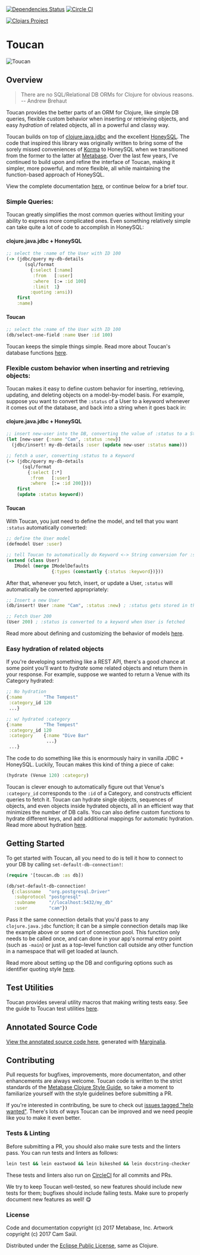 [![Dependencies Status](http://jarkeeper.com/metabase/toucan/status.png)](http://jarkeeper.com/metabase/toucan)
[![Circle CI](https://circleci.com/gh/metabase/toucan.svg?style=svg)](https://circleci.com/gh/metabase/toucan)

[![Clojars Project](https://clojars.org/toucan/latest-version.svg)](http://clojars.org/toucan)

# Toucan

![Toucan](https://github.com/metabase/toucan/blob/master/assets/toucan-logo.png)

## Overview

> There are no SQL/Relational DB ORMs for Clojure for obvious reasons. -- Andrew Brehaut

Toucan provides the better parts of an ORM for Clojure, like simple DB queries, flexible custom behavior
when inserting or retrieving objects, and easy *hydration* of related objects, all in a powerful and classy way.

Toucan builds on top of [clojure.java.jdbc](https://github.com/clojure/java.jdbc) and the excellent
[HoneySQL](https://github.com/jkk/honeysql). The code that inspired this library was originally written to bring some of the
sorely missed conveniences of [Korma](https://github.com/korma/Korma) to HoneySQL when we transitioned from the former to the latter
at [Metabase](http://metabase.com). Over the last few years, I've continued to build upon and refine the interface of Toucan,
making it simpler, more powerful, and more flexible, all while maintaining the function-based approach of HoneySQL.

View the complete documentation [here](docs/table-of-contents.md), or continue below for a brief tour.

### Simple Queries:

Toucan greatly simplifies the most common queries without limiting your ability to express more complicated ones. Even something
relatively simple can take quite a lot of code to accomplish in HoneySQL:


#### clojure.java.jdbc + HoneySQL

```clojure
;; select the :name of the User with ID 100
(-> (jdbc/query my-db-details
       (sql/format
         {:select [:name]
          :from   [:user]
          :where  [:= :id 100]
          :limit  1}
         :quoting :ansi))
    first
    :name)
```

#### Toucan

```clojure
;; select the :name of the User with ID 100
(db/select-one-field :name User :id 100)
```

Toucan keeps the simple things simple. Read more about Toucan's database functions [here](docs/db-functions.md).

### Flexible custom behavior when inserting and retrieving objects:

Toucan makes it easy to define custom behavior for inserting, retrieving, updating, and deleting objects on a model-by-model basis.
For example, suppose you want to convert the `:status` of a User to a keyword whenever it comes out of the database, and back into
a string when it goes back in:

#### clojure.java.jdbc + HoneySQL

```clojure
;; insert new-user into the DB, converting the value of :status to a String first
(let [new-user {:name "Cam", :status :new}]
  (jdbc/insert! my-db-details :user (update new-user :status name)))

;; fetch a user, converting :status to a Keyword
(-> (jdbc/query my-db-details
      (sql/format
        {:select [:*]
         :from   [:user]
         :where  [:= :id 200]}))
    first
    (update :status keyword))
```

#### Toucan

With Toucan, you just need to define the model, and tell that you want `:status` automatically converted:

```clojure
;; define the User model
(defmodel User :user)

;; tell Toucan to automatically do Keyword <-> String conversion for :status
(extend (class User)
   IModel (merge IModelDefaults
                 {:types (constantly {:status :keyword})}))
```

After that, whenever you fetch, insert, or update a User, `:status` will automatically be converted appropriately:

```clojure
;; Insert a new User
(db/insert! User :name "Cam", :status :new) ; :status gets stored in the DB as "new"

;; Fetch User 200
(User 200) ; :status is converted to a keyword when User is fetched
```

Read more about defining and customizing the behavior of models [here](docs/defining-models.md).

### Easy hydration of related objects

If you're developing something like a REST API, there's a good chance at some point you'll want to *hydrate* some related objects
and return them in your response. For example, suppose we wanted to return a Venue with its Category hydrated:

```clojure
;; No hydration
{:name        "The Tempest"
 :category_id 120
 ...}

;; w/ hydrated :category
{:name        "The Tempest"
 :category_id 120
 :category    {:name "Dive Bar"
               ...}
 ...}
```

The code to do something like this is enormously hairy in vanilla JDBC + HoneySQL. Luckily, Toucan makes this kind of thing a piece
of cake:

```clojure
(hydrate (Venue 120) :category)
```

Toucan is clever enough to automatically figure out that Venue's `:category_id` corresponds to the `:id` of a Category, and constructs efficient queries
to fetch it. Toucan can hydrate single objects, sequences of objects, and even objects inside hydrated objects, all in an efficient way that minimizes
the number of DB calls. You can also define custom functions to hydrate different keys, and add additional mappings for automatic hydration. Read more
about hydration [here](docs/hydration.md).


## Getting Started

To get started with Toucan, all you need to do is tell it how to connect to your DB by calling `set-default-db-connection!`:

```clojure
(require '[toucan.db :as db])

(db/set-default-db-connection!
  {:classname   "org.postgresql.Driver"
   :subprotocol "postgresql"
   :subname     "//localhost:5432/my_db"
   :user        "cam"})
```

Pass it the same connection details that you'd pass to any `clojure.java.jdbc` function; it can be a simple connection details
map like the example above or some sort of connection pool. This function only needs to be called once, and can done in your app's normal
entry point (such as `-main`) or just as a top-level function call outside any other function in a namespace that will get loaded at launch.

Read more about setting up the DB and configuring options such as identifier quoting style [here](docs/setup.md).


## Test Utilities

Toucan provides several utility macros that making writing tests easy. See the guide to Toucan test utilities [here](docs/test-utils.md).


## Annotated Source Code

[View the annotated source code here](https://rawgit.com/metabase/toucan/master/docs/uberdoc.html),
generated with [Marginalia](https://github.com/gdeer81/marginalia).


## Contributing

Pull requests for bugfixes, improvements, more documentaton, and other enhancements are always welcome.
Toucan code is written to the strict standards of the [Metabase Clojure Style Guide](https://github.com/metabase/metabase/wiki/Metabase-Clojure-Style-Guide),
so take a moment to familiarize yourself with the style guidelines before submitting a PR.

If you're interested in contributing, be sure to check out [issues tagged "help wanted"](https://github.com/metabase/toucan/issues?q=is%3Aopen+is%3Aissue+label%3A%22help+wanted%22).
There's lots of ways Toucan can be improved and we need people like you to make it even better.


### Tests & Linting

Before submitting a PR, you should also make sure tests and the linters pass. You can run tests and linters as follows:

```bash
lein test && lein eastwood && lein bikeshed && lein docstring-checker
```

These tests and linters also run on [CircleCI](https://circleci.com/) for all commits and PRs.

We try to keep Toucan well-tested, so new features should include new tests for them; bugfixes should include failing tests.
Make sure to properly document new features as well! :yum:


### License

Code and documentation copyright (c) 2017 Metabase, Inc. Artwork copyright (c) 2017 Cam Saül.

Distributed under the [Eclipse Public License](https://raw.githubusercontent.com/metabase/toucan/master/LICENSE.txt), same as Clojure.

